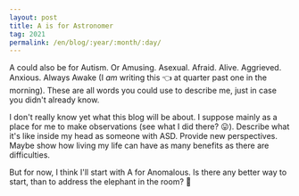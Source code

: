 ```yaml
---
layout: post
title: A is for Astronomer
tag: 2021
permalink: /en/blog/:year/:month/:day/
---
```


A could also be for Autism. Or Amusing. Asexual. Afraid. Alive. Aggrieved. Anxious. Always Awake (I *am* writing this :point_left: at quarter past one in the morning). These are all words you could use to describe me, just in case you didn't already know.

I don't really know yet what this blog will be about. I suppose mainly as a place for me to make observations (see what I did there? :stuck_out_tongue:). Describe what it's like inside my head as someone with ASD. Provide new perspectives. Maybe show how living my life can have as many benefits as there are difficulties.

But for now, I think I'll start with A for Anomalous. Is there any better way to start, than to address the elephant in the room? :elephant:
